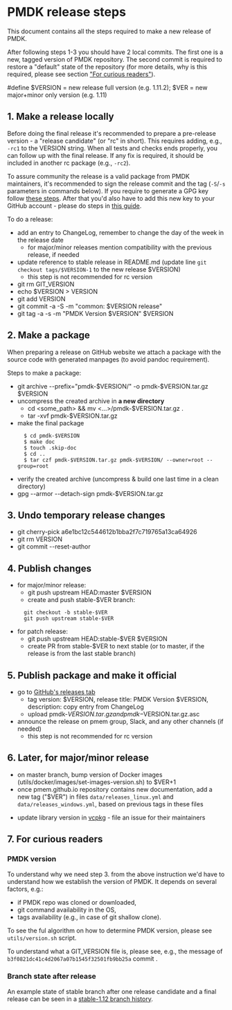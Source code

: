 # PMDK release steps

This document contains all the steps required to make a new release of PMDK.

After following steps 1-3 you should have 2 local commits. The first one is a new, tagged version
of PMDK repository. The second commit is required to restore a "default" state of the repository
(for more details, why is this required, please see section ["For curious readers"](#7-for-curious-readers)).

\#define $VERSION = new release full version (e.g. 1.11.2); $VER = new major+minor only version (e.g. 1.11)

## 1. Make a release locally

Before doing the final release it's recommended to prepare a pre-release version - a "release candidate"
(or "rc" in short). This requires adding, e.g., `-rc1` to the VERSION string. When all tests and checks
ends properly, you can follow up with the final release. If any fix is required, it should be included in
another rc package (e.g., `-rc2`).

To assure community the release is a valid package from PMDK maintainers, it's recommended to sign the release
commit and the tag (`-S`/`-s` parameters in commands below). If you require to generate a GPG key follow
[these steps](https://docs.github.com/en/authentication/managing-commit-signature-verification/generating-a-new-gpg-key).
After that you'd also have to add this new key to your GitHub account - please do steps in
[this guide](https://docs.github.com/en/authentication/managing-commit-signature-verification/telling-git-about-your-signing-key).

To do a release:
- add an entry to ChangeLog, remember to change the day of the week in the release date
  - for major/minor releases mention compatibility with the previous release, if needed
- update reference to stable release in README.md (update line `git checkout tags/$VERSION-1` to the new release $VERSION)
  - this step is not recommended for rc version
- git rm GIT_VERSION
- echo $VERSION > VERSION
- git add VERSION
- git commit -a -S -m "common: $VERSION release"
- git tag -a -s -m "PMDK Version $VERSION" $VERSION

## 2. Make a package

When preparing a release on GitHub website we attach a package with the source code
with generated manpages (to avoid pandoc requirement).

Steps to make a package:
- git archive --prefix="pmdk-$VERSION/" -o pmdk-$VERSION.tar.gz $VERSION
- uncompress the created archive in **a new directory**
  - cd <some_path> && mv <...>/pmdk-$VERSION.tar.gz .
  - tar -xvf pmdk-$VERSION.tar.gz
- make the final package
  ```
    $ cd pmdk-$VERSION
    $ make doc
    $ touch .skip-doc
    $ cd ..
    $ tar czf pmdk-$VERSION.tar.gz pmdk-$VERSION/ --owner=root --group=root
  ```
- verify the created archive (uncompress & build one last time in a clean directory)
- gpg --armor --detach-sign pmdk-$VERSION.tar.gz

## 3. Undo temporary release changes
- git cherry-pick a6e1bc12c544612b1bba2f7c719765a13ca64926
- git rm VERSION
- git commit --reset-author

## 4. Publish changes
- for major/minor release:
  - git push upstream HEAD:master $VERSION
  - create and push stable-$VER branch:
  ```
    git checkout -b stable-$VER
    git push upstream stable-$VER
  ```
- for patch release:
  - git push upstream HEAD:stable-$VER $VERSION
  - create PR from stable-$VER to next stable (or to master, if the release is from the last stable branch)

## 5. Publish package and make it official

- go to [GitHub's releases tab](https://github.com/pmem/pmdk/releases/new)
  - tag version: $VERSION, release title: PMDK Version $VERSION, description: copy entry from ChangeLog
  - upload pmdk-$VERSION.tar.gz and pmdk-$VERSION.tar.gz.asc
- announce the release on pmem group, Slack, and any other channels (if needed)
  - this step is not recommended for rc version

## 6. Later, for major/minor release
- on master branch, bump version of Docker images (utils/docker/images/set-images-version.sh) to $VER+1
- once pmem.github.io repository contains new documentation, add a new tag ("$VER") in files
  `data/releases_linux.yml` and `data/releases_windows.yml`, based on previous tags in these files
<!-- to be updated with Windows removal -->
- update library version in [vcpkg](https://github.com/microsoft/vcpkg/blob/master/ports/pmdk) - file an issue for their maintainers

## 7. For curious readers

### PMDK version
To understand why we need step 3. from the above instruction we'd have to understand how we establish
the version of PMDK. It depends on several factors, e.g.:
 - if PMDK repo was cloned or downloaded,
 - git command availability in the OS,
 - tags availability (e.g., in case of git shallow clone).

To see the ful algorithm on how to determine PMDK version, please see `utils/version.sh` script.

To understand what a GIT_VERSION file is, please see, e.g., the message of `b3f0821dc41c4d2067a07b1545f32501fb9bb25a` commit .

### Branch state after release
An example state of stable branch after one release candidate and a final release can be seen
in a [stable-1.12 branch history](https://github.com/pmem/pmdk/commits/stable-1.12).

